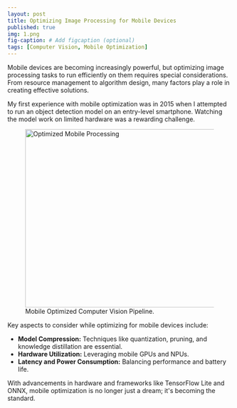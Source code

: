 ```yaml
---
layout: post
title: Optimizing Image Processing for Mobile Devices
published: true
img: 1.png
fig-caption: # Add figcaption (optional)
tags: [Computer Vision, Mobile Optimization]
---
```


Mobile devices are becoming increasingly powerful, but optimizing image processing tasks to run efficiently on them requires special considerations. From resource management to algorithm design, many factors play a role in creating effective solutions.

My first experience with mobile optimization was in 2015 when I attempted to run an object detection model on an entry-level smartphone. Watching the model work on limited hardware was a rewarding challenge.

<p align="center">
  <figure>
  <img width="800" height="400" alt='Optimized Mobile Processing' src='/images/mobile-optimization/mobileoptimization.jpg'/>
   <figcaption>Mobile Optimized Computer Vision Pipeline.</figcaption>
  </figure>
</p>

Key aspects to consider while optimizing for mobile devices include:

- **Model Compression:** Techniques like quantization, pruning, and knowledge distillation are essential.
- **Hardware Utilization:** Leveraging mobile GPUs and NPUs.
- **Latency and Power Consumption:** Balancing performance and battery life.

With advancements in hardware and frameworks like TensorFlow Lite and ONNX, mobile optimization is no longer just a dream; it's becoming the standard.
